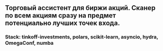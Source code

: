 ## Торговый ассистент для биржи акций. Сканер по всем акциям сразу на предмет потенциально лучших точек входа.

### Stack: tinkoff-investments, polars, scikit-learn, asyncio, hydra, OmegaConf, numba
